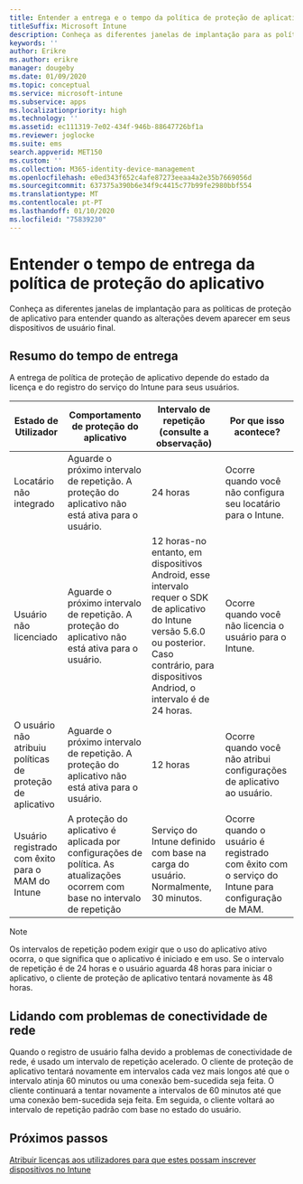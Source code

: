 ```yaml
---
title: Entender a entrega e o tempo da política de proteção de aplicativo
titleSuffix: Microsoft Intune
description: Conheça as diferentes janelas de implantação para as políticas de proteção de aplicativo para entender quando as alterações devem aparecer em seus dispositivos de usuário final.
keywords: ''
author: Erikre
ms.author: erikre
manager: dougeby
ms.date: 01/09/2020
ms.topic: conceptual
ms.service: microsoft-intune
ms.subservice: apps
ms.localizationpriority: high
ms.technology: ''
ms.assetid: ec111319-7e02-434f-946b-88647726bf1a
ms.reviewer: joglocke
ms.suite: ems
search.appverid: MET150
ms.custom: ''
ms.collection: M365-identity-device-management
ms.openlocfilehash: e0ed343f652c4afe87273eeaa4a2e35b7669056d
ms.sourcegitcommit: 637375a390b6e34f9c4415c77b99fe2980bbf554
ms.translationtype: MT
ms.contentlocale: pt-PT
ms.lasthandoff: 01/10/2020
ms.locfileid: "75839230"
---
```

# <a name="understand-app-protection-policy-delivery-timing"></a>Entender o tempo de entrega da política de proteção do aplicativo

Conheça as diferentes janelas de implantação para as políticas de proteção de aplicativo para entender quando as alterações devem aparecer em seus dispositivos de usuário final.

## <a name="delivery-timing-summary"></a>Resumo do tempo de entrega

A entrega de política de proteção de aplicativo depende do estado da licença e do registro do serviço do Intune para seus usuários.  

|    Estado de Utilizador    |    Comportamento de proteção do aplicativo     |    Intervalo de repetição (consulte a observação)    |    Por que isso acontece?    |
|-----------------------------------------------------|-------------------------------------------------------------------------------------------------|--------------------------------------------------------------------------------------|-----------------------------------------------------------------------------------------------------------|
|    Locatário não integrado    |    Aguarde o próximo intervalo de repetição.  A proteção do aplicativo não está ativa para o usuário.    |    24 horas    |    Ocorre quando você não configura seu locatário para o Intune.    |
|    Usuário não licenciado     |    Aguarde o próximo intervalo de repetição.  A proteção do aplicativo não está ativa para o usuário.     |    12 horas-no entanto, em dispositivos Android, esse intervalo requer o SDK de aplicativo do Intune versão 5.6.0 ou posterior. Caso contrário, para dispositivos Andriod, o intervalo é de 24 horas.   |    Ocorre quando você não licencia o usuário para o Intune.    |
|    O usuário não atribuiu políticas de proteção de aplicativo    |    Aguarde o próximo intervalo de repetição.  A proteção do aplicativo não está ativa para o usuário.    |    12 horas        |    Ocorre quando você não atribui configurações de aplicativo ao usuário.    |
|    Usuário registrado com êxito para o MAM do Intune    |    A proteção do aplicativo é aplicada por configurações de política.    As atualizações ocorrem com base no intervalo de repetição    |    Serviço do Intune definido com base na carga do usuário.    Normalmente, 30 minutos.     |    Ocorre quando o usuário é registrado com êxito com o serviço do Intune para configuração de MAM.    |

> [!NOTE]
> Os intervalos de repetição podem exigir que o uso do aplicativo ativo ocorra, o que significa que o aplicativo é iniciado e em uso.  Se o intervalo de repetição é de 24 horas e o usuário aguarda 48 horas para iniciar o aplicativo, o cliente de proteção de aplicativo tentará novamente às 48 horas.

## <a name="handling-network-connectivity-issues"></a>Lidando com problemas de conectividade de rede

Quando o registro de usuário falha devido a problemas de conectividade de rede, é usado um intervalo de repetição acelerado.  O cliente de proteção de aplicativo tentará novamente em intervalos cada vez mais longos até que o intervalo atinja 60 minutos ou uma conexão bem-sucedida seja feita.  O cliente continuará a tentar novamente a intervalos de 60 minutos até que uma conexão bem-sucedida seja feita. Em seguida, o cliente voltará ao intervalo de repetição padrão com base no estado do usuário.

## <a name="next-steps"></a>Próximos passos

[Atribuir licenças aos utilizadores para que estes possam inscrever dispositivos no Intune](../fundamentals/licenses-assign.md)

